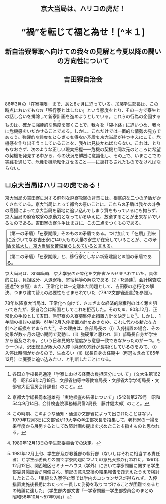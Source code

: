<header>
<h2 class='slogan'>京大当局は、ハリコの虎だ！</h2>
<h1 class='title'>“禍”を転じて福と為せ！[^＊１]</h1>
<h2 class='subtitle'>新自治寮奪取へ向けての我々の見解と今夏以降の闘いの方向性について</h2>
<h2 class='author'>吉田寮自治会</h2>
</header>

[^＊１]: 1985年7月27日吉田西寮大広間で行われた四寮会議（女子寮は急用のため欠席したため、実質的には吉田寮・熊野寮・室町寮の三寮会議）において吉田寮自治会により提出されたレジュメ。この場には、熊野寮自治会常任委員会・書記局よりレジュメ「吉田寮執行部方針を断罪する！」（本資料集に収録）も提出された。会議の経緯及びその後については、本文献末尾に収録の《補遺》を参照のこと。なお、本文献は、本資料集に収録の「1985年度前期吉田寮吉田寮全体方針（案）」の「6章　行動提起、1節　改築闘争　すなわち　今いう新寮闘争の経過の概観」及びビラ「新寮をかちとって「在寮期限」を粉砕しよう／吉田寮自治会の「在寮期限」実質化阻止へむけた二、三の基本的見解」の全文と共に、『京都大学新聞』第1939号（1985年10月16日）に掲載された。

86年3月の「在寮期限」まで、あと8ヶ月に迫っている。加藤学生部長は、この時点においてもなお「移行寮とはしない」という態度をとり、その一方で寮生との話し合いを排除して新寮計画を進めようとしている。これらの行為の企図するものは、確かに強硬的な<span style='text-emphasis-style:"x";-webkit-text-emphasis-style:"x";'>態度</span>を貫くことで、我々を「袋小路」に追いつめ、我々に危機感をいだかせることである。しかし、これだけでは一面的な情勢の見方であろう。強硬的な態度をとらざるを得ない矛盾を京大当局が持つゆえにこそ、危機感を作り出そうとしていることを、我々は見抜かねばならない。これは、とりもなおさず、次のような正しい現実把握――危機の契機と同次元のところに希望の契機を発見する中から、今の状況を鮮烈に意識化し、その上で、いまここでの実践を通じて、危機を機能転化させること――に裏打ちされたものでなければならない。

## □京大当局はハリコの虎である！
京大当局の吉田寮に対する鮮烈な廃寮攻撃の背景には、根底的な二つの矛盾がかくされている。京大当局にとって都合の悪いことに、これらの矛盾は我々の斗争の高揚によって京大当局を窮地に追い込んでしまう質をもっているにも拘らず、京大当局の廃寮攻撃の原動力となっているゆえに、放棄することが出来ないでいるものである。吉田寮の寮斗争はまさに、この二点をつくものである。

<div style="border: solid 1px; margin: 5px;">（第一の矛盾）「在寮期限」そのものの矛盾である。つけ加えて「在期」到来に近づいてなお吉田寮に140人もの大量の寮生が在寮していることが、この矛盾を拡大し、京大当局を苦悩至らしめていると言える。</div>

<div style="border: solid 1px; margin: 5px">（第二の矛盾）「在寮期限」と、<span style='text-emphasis-style:"x";-webkit-text-emphasis-style:"x";'>移行寮としない</span>新寮建設との間の矛盾である。</div>

京大当局は、80年当時、京大学寮の正常化を文部省からせまられていた。具体的には、負担区分、入退寮権、寄宿料等の解決である（2・18通達[^＊２]、会計検査院通達[^＊３]を参照）また、正常化とは一定離れた問題として、吉田寮の老朽化の解決、つまり建て替えの必要性もせまられていた（’79.12文部省通達[^＊４]を参照）。

[^＊２]: 各国立学校長宛通達「学寮における経費の負担区分について」（文大生第162号　昭和39年2月18日、文部省初等中等教育局長・文部省大学学術局長・文部省大臣官房会計課長）のこと。

[^＊３]: 京都大学総長岡本道雄宛「実地検査の結果について」（542普第279号　昭和54年9月14日、会計検査院事務総局第2局長　藤井健太郎）のこと。

[^＊４]: この時期、このような通知・通達が文部省によって出されたことはない。1979年12月3日に文部省が19大学の学生部次長を招集して、老朽寮の一掃を来年度から展開するとして改築計画の提出を求めたことを指すものと思われる。

78年以降京大当局は、正常化へ向けて、さまざまな経済的諸権利のはく奪を狙ってきたが、寮自治会は断固としてこれを拒否した。そのため、80年12月、正常化の手段として吉田、熊野寮の入寮募集停止措置方針を決定した[^＊５]。しかし、1年間の検討の結果、81年12月入停措置方針をあきらめ、これに代わる新たな方針へと転換をせまられた[^＊６]。その理由は、各部局長の（ⅰ）入停措置の場合、その効果が数ヶ月の短い期間で発動し（ⅱ）強硬策と思われ（ⅲ）部局長自身が学生から追及される。という日和見的な態度から意思一致できなかったのが一つ。もう一つは、沢田総長が阪大の入停→廃寮の方針が長期化しているのをみて、（ⅰ）入停は時間がかかるので、生ぬるい（ⅱ）総長自身の任期中（再選も含めて85年12月）に廃寮に追い込みたい、と判断したことになる。

[^＊５]: 1980年12月13日の学生部委員会での決定。

[^＊６]: 1981年12月上旬、学生部及び教養部の執行部（ないしはそれに相当する責任者）と学生部委員との間で学寮問題についての意見交換が行われた。1981年12月12日、関西地区セミナーハウス（学外）において学寮問題に関する学生部委員懇談会が開催され、前記の意見交換の結果報告を踏まえたうえで検討したところ、「単純な入寮停止案では学内のコンセンサスが得られず、入停措置実施後長期にわたって一貫した姿勢を取りつづけることが困難であるとの結論に達した」（学生部内部文書「―学寮問題―学生部委員会のまとめ　昭和56年10月〜57年9月」）